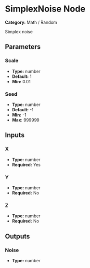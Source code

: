 
# SimplexNoise Node

**Category:** Math / Random

Simplex noise

## Parameters


### Scale
- **Type:** number
- **Default:** 1
- **Min:** 0.01




### Seed
- **Type:** number
- **Default:** -1
- **Min:** -1
- **Max:** 999999



## Inputs


### X
- **Type:** number
- **Required:** Yes



### Y
- **Type:** number
- **Required:** No



### Z
- **Type:** number
- **Required:** No



## Outputs


### Noise
- **Type:** number




